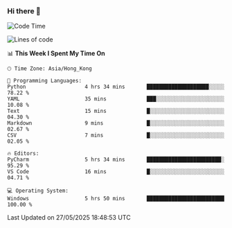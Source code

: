 ### Hi there 👋

<!--
**RoiexLee/RoiexLee** is a ✨ _special_ ✨ repository because its `README.md` (this file) appears on your GitHub profile.

Here are some ideas to get you started:

- 🔭 I’m currently working on ...
- 🌱 I’m currently learning ...
- 👯 I’m looking to collaborate on ...
- 🤔 I’m looking for help with ...
- 💬 Ask me about ...
- 📫 How to reach me: ...
- 😄 Pronouns: ...
- ⚡ Fun fact: ...
-->

<!--START_SECTION:waka-->
![Code Time](http://img.shields.io/badge/Code%20Time-1%2C167%20hrs%2013%20mins-blue)

![Lines of code](https://img.shields.io/badge/From%20Hello%20World%20I%27ve%20Written-41.6%20thousand%20lines%20of%20code-blue)

📊 **This Week I Spent My Time On** 

```text
🕑︎ Time Zone: Asia/Hong_Kong

💬 Programming Languages: 
Python                   4 hrs 34 mins       ████████████████████░░░░░   78.22 % 
YAML                     35 mins             ███░░░░░░░░░░░░░░░░░░░░░░   10.08 % 
Text                     15 mins             █░░░░░░░░░░░░░░░░░░░░░░░░   04.30 % 
Markdown                 9 mins              █░░░░░░░░░░░░░░░░░░░░░░░░   02.67 % 
CSV                      7 mins              █░░░░░░░░░░░░░░░░░░░░░░░░   02.05 % 

🔥 Editors: 
PyCharm                  5 hrs 34 mins       ████████████████████████░   95.29 % 
VS Code                  16 mins             █░░░░░░░░░░░░░░░░░░░░░░░░   04.71 % 

💻 Operating System: 
Windows                  5 hrs 50 mins       █████████████████████████   100.00 % 
```


 Last Updated on 27/05/2025 18:48:53 UTC
<!--END_SECTION:waka-->
